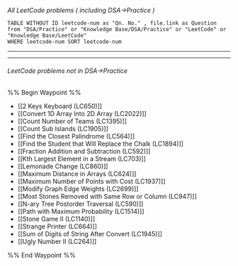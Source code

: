 *All LeetCode problems ( including DSA->Practice )*

```dataview
TABLE WITHOUT ID leetcode-num as "Qn. No." , file.link as Question
from "DSA/Practice" or "Knowledge Base/DSA/Practice" or "LeetCode" or "Knowledge Base/LeetCode"
WHERE leetcode-num SORT leetcode-num
```

---
---
###### LeetCode problems not in DSA->Practice
%% Begin Waypoint %%
- [[2 Keys Keyboard (LC650)]]
- [[Convert 1D Array Into 2D Array (LC2022)]]
- [[Count Number of Teams (LC1395)]]
- [[Count Sub Islands (LC1905)]]
- [[Find the Closest Palindrome (LC564)]]
- [[Find the Student that Will Replace the Chalk (LC1894)]]
- [[Fraction Addition and Subtraction (LC592)]]
- [[Kth Largest Element in a Stream (LC703)]]
- [[Lemonade Change (LC860)]]
- [[Maximum Distance in Arrays (LC624)]]
- [[Maximum Number of Points with Cost (LC1937)]]
- [[Modify Graph Edge Weights (LC2699)]]
- [[Most Stones Removed with Same Row or Column (LC947)]]
- [[N-ary Tree Postorder Traversal (LC590)]]
- [[Path with Maximum Probability (LC1514)]]
- [[Stone Game II (LC1140)]]
- [[Strange Printer (LC664)]]
- [[Sum of Digits of String After Convert (LC1945)]]
- [[Ugly Number II (LC264)]]

%% End Waypoint %%